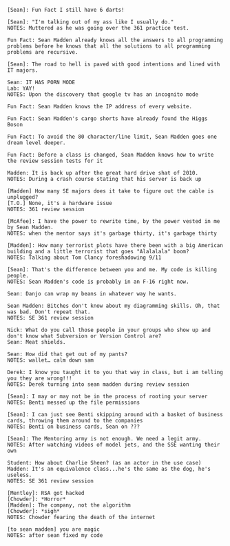     [Sean]: Fun Fact I still have 6 darts!

    [Sean]: "I'm talking out of my ass like I usually do."
    NOTES: Muttered as he was going over the 361 practice test.

    Fun Fact: Sean Madden already knows all the answers to all programming problems before he knows that all the solutions to all programming problems are recursive.

    [Sean]: The road to hell is paved with good intentions and lined with IT majors.

    Sean: IT HAS PORN MODE 
    Lab: YAY! 
    NOTES: Upon the discovery that google tv has an incognito mode

    Fun Fact: Sean Madden knows the IP address of every website.

    Fun Fact: Sean Madden's cargo shorts have already found the Higgs Boson

    Fun Fact: To avoid the 80 character/line limit, Sean Madden goes one dream level deeper.

    Fun Fact: Before a class is changed, Sean Madden knows how to write the review session tests for it

    Madden: It is back up after the great hard drive shat of 2010.
    NOTES: During a crash course stating that his server is back up

    [Madden] How many SE majors does it take to figure out the cable is unplugged?
    [T.O.] None, it's a hardware issue
    NOTES: 361 review session

    [McAfee]: I have the power to rewrite time, by the power vested in me by Sean Madden.
    NOTES: when the mentor says it's garbage thirty, it's garbage thirty

    [Madden]: How many terrorist plots have there been with a big American building and a little terrorist that goes "Alalalala" boom?
    NOTES: Talking about Tom Clancy foreshadowing 9/11

    [Sean]: That's the difference between you and me. My code is killing people.
    NOTES: Sean Madden's code is probably in an F-16 right now.

    Sean: Danjo can wrap my beans in whatever way he wants.

    Sean Madden: Bitches don't know about my diagramming skills. Oh, that was bad. Don't repeat that.
    NOTES: SE 361 review session

    Nick: What do you call those people in your groups who show up and don't know what Subversion or Version Control are?
    Sean: Meat shields.

    Sean: How did that get out of my pants?
    NOTES: wallet… calm down sam

    Derek: I know you taught it to you that way in class, but i am telling you they are wrong!!!
    NOTES: Derek turning into sean madden during review session

    [Sean]: I may or may not be in the process of rooting your server
    NOTES: Benti messed up the file permissions

    [Sean]: I can just see Benti skipping around with a basket of business cards, throwing them around to the companies
    NOTES: Benti on business cards, Sean on ???

    [Sean]: The Mentoring army is not enough. We need a legit army.
    NOTES: After watching videos of model jets, and the SSE wanting their own

    Student: How about Charlie Sheen? (as an actor in the use case)
    Madden: It's an equivalence class...he's the same as the dog, he's useless.
    NOTES: SE 361 review session

    [Mentley]: RSA got hacked
    [Chowder]: *Horror*
    [Madden]: The company, not the algorithm
    [Chowder]: *sigh*
    NOTES: Chowder fearing the death of the internet

    [to sean madden] you are magic
    NOTES: after sean fixed my code
